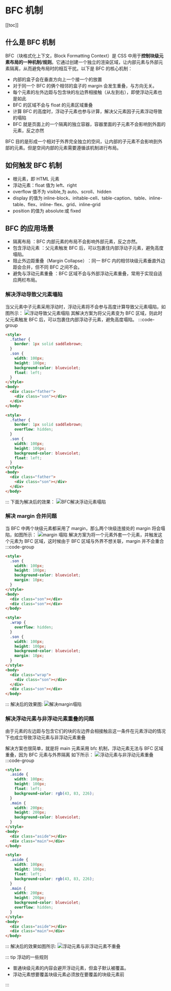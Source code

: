 # BFC 机制

[[toc]]

## 什么是 BFC 机制

BFC（块格式化上下文，Block Formatting Context）是 CSS 中用于**控制块级元素布局的一种机制/规则**。它通过创建一个独立的渲染区域，让内部元素与外部元素隔离，从而避免布局时的相互干扰。以下是 BFC 的核心机制：

- 内部的盒子会在垂直方向上一个接一个的放置
- 对于同一个 BFC 的俩个相邻的盒子的 margin 会发生重叠，与方向无关。
- 每个元素的左外边距与包含块的左边界相接触（从左到右），即使浮动元素也是如此
- BFC 的区域不会与 float 的元素区域重叠
- 计算 BFC 的高度时，浮动子元素也参与计算，解决父元素因子元素浮动导致的塌陷
- BFC 就是页面上的一个隔离的独立容器，容器里面的子元素不会影响到外面的元素，反之亦然

BFC 目的是形成一个相对于外界完全独立的空间，让内部的子元素不会影响到外部的元素。但是空间内部的元素需要遵循该机制进行布局。

## 如何触发 BFC 机制

- 根元素，即 HTML 元素
- 浮动元素：float 值为 left、right
- overflow 值不为 visible,为 auto、scroll、hidden
- display 的值为 inline-block、inltable-cell、table-caption、table、inline-table、flex、inline-
  flex、grid、inline-grid
- position 的值为 absolute:或 fixed

## BFC 的应用场景

- 隔离布局 ​：BFC 内部元素的布局不会影响外部元素，反之亦然。
- 包含浮动元素 ​：父元素触发 BFC 后，可以包裹住内部浮动子元素，避免高度塌陷。
- 阻止外边距重叠（Margin Collapse）​​：同一 BFC 内的相邻块级元素垂直外边距会合并，但不同 BFC 之间不会。
- 避免与浮动元素重叠 ​：BFC 区域不会与外部浮动元素重叠，常用于实现自适应两栏布局。

### 解决浮动导致父元素塌陷

当父元素中子元素采用浮动时，浮动元素将不会参与高度计算导致父元素塌陷，如图所示：
![浮动导致父元素塌陷](https://s3.bmp.ovh/imgs/2025/05/09/a015b228c4848cd0.png)
其解决方案为将父元素变为 BFC 区域，则此时父元素触发 BFC 后，可以包裹住内部浮动子元素，避免高度塌陷。
:::code-group

```html [浮动导致父元素塌陷]
<style>
  .father {
    border: 1px solid saddlebrown;
  }
  .son {
    width: 100px;
    height: 100px;
    background-color: blueviolet;
    float: left;
  }
</style>
<body>
  <div class="father">
    <div class="son"></div>
  </div>
</body>
```

```html [使用BFC让浮动子元素也参与高度计算] {4}
<style>
  .father {
    border: 1px solid saddlebrown;
    overflow: hidden;
  }
  .son {
    width: 100px;
    height: 100px;
    background-color: blueviolet;
    float: left;
  }
</style>
<body>
  <div class="father">
    <div class="son"></div>
  </div>
</body>
```

:::
下面为解决后的效果：
![BFC解决浮动元素塌陷](https://s3.bmp.ovh/imgs/2025/05/09/a1e9ceaeb0b1b4ea.png)

### 解决 margin 合并问题

当 BFC 中两个块级元素都采用了 margin，那么两个块级连接处的 margin 将会塌陷，如图所示：
![margin 塌陷](https://s3.bmp.ovh/imgs/2025/05/09/264fc9d01b576f42.png)
解决方案为将一个元素外套一个元素，并触发这个元素为 BFC 区域，这时候由于 BFC 区域与外界不想关联，margin 并不会重合
:::code-group

```html [margin 塌陷]
<style>
  .son {
    width: 100px;
    height: 100px;
    background-color: blueviolet;
    margin: 10px;
  }
</style>
<body>
  <div class="son"></div>
  <div class="son"></div>
</body>
```

```html [使用BFC让浮动子元素也参与高度计算] {2-4,13-15}
<style>
  .wrap {
    overflow: hidden;
  }
  .son {
    width: 100px;
    height: 100px;
    background-color: blueviolet;
    margin: 10px;
  }
</style>
<body>
  <div class="wrap">
    <div class="son"></div>
  </div>
  <div class="son"></div>
</body>
```

:::
解决后的效果图:
![解决margin塌陷](https://s3.bmp.ovh/imgs/2025/05/09/b2636b0467ad1c6d.png)

### 解决浮动元素与非浮动元素重叠的问题

由于元素的左边距与包含它们的块的左边界会相接触且这一条件在元素浮动的情况下也成立导致浮动元素与非浮动元素重叠

解决方案也很简单，就是将 main 元素采用 bfc 机制，浮动元素无法与 BFC 区域重叠，因为 BFC 元素与外界隔离
如下所示：
![浮动元素与非浮动元素重叠](https://s3.bmp.ovh/imgs/2025/05/09/f86d65427c226777.png)
:::code-group

```html [浮动元素与非浮动元素重叠]
<style>
  .aside {
    width: 100px;
    height: 100px;
    float: left;
    background-color: rgb(43, 83, 226);
  }
  .main {
    width: 200px;
    height: 200px;
    background-color: blueviolet;
  }
</style>
<body>
  <div class="aside"></div>
  <div class="main"></div>
</body>
```

```html [使用BFC让浮动元素与非浮动元素不重叠] {12}
<style>
  .aside {
    width: 100px;
    height: 100px;
    float: left;
    background-color: rgb(43, 83, 226);
  }
  .main {
    width: 200px;
    height: 200px;
    background-color: blueviolet;
    overflow: hidden;
  }
</style>
<body>
  <div class="aside"></div>
  <div class="main"></div>
</body>
```

:::
解决后的效果如图所示:
![浮动元素与非浮动元素不重叠](https://s3.bmp.ovh/imgs/2025/05/09/97c8704fdbea4490.png)

::: tip 浮动的一些规则

- 普通块级元素的内容会避开浮动元素，但盒子默认被覆盖。
- 浮动元素想要覆盖块级元素必须放在要覆盖的块级元素前

:::
